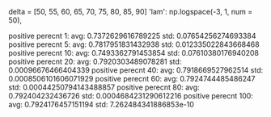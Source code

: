 delta = [50, 55, 60, 65, 70, 75, 80, 85, 90]
'lam': np.logspace(-3, 1, num = 50),

positive perecnt 1:
avg: 0.7372629616789225
std: 0.07654256274693384
positive perecnt 5:
avg: 0.7817951831432938
std: 0.012335022843668468
positive perecnt 10:
avg: 0.7493362791453854
std: 0.07610380176940208
positive perecnt 20:
avg: 0.7920303489078281
std: 0.00096676466404339
positive perecnt 40:
avg: 0.7918669527962514
std: 0.0008506101606071929
positive perecnt 60:
avg: 0.7924744485486247
std: 0.00044250794143488857
positive perecnt 80:
avg: 0.792404232436726
std: 0.0004684231290612216
positive perecnt 100:
avg: 0.7924176457151194
std: 7.262484341886853e-10
